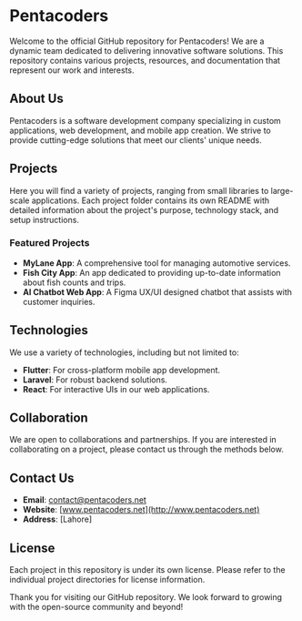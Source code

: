 # Pentacoders

Welcome to the official GitHub repository for Pentacoders! We are a dynamic team dedicated to delivering innovative software solutions. This repository contains various projects, resources, and documentation that represent our work and interests.

## About Us

Pentacoders is a software development company specializing in custom applications, web development, and mobile app creation. We strive to provide cutting-edge solutions that meet our clients' unique needs.

## Projects

Here you will find a variety of projects, ranging from small libraries to large-scale applications. Each project folder contains its own README with detailed information about the project's purpose, technology stack, and setup instructions.

### Featured Projects

- **MyLane App**: A comprehensive tool for managing automotive services.
- **Fish City App**: An app dedicated to providing up-to-date information about fish counts and trips.
- **AI Chatbot Web App**: A Figma UX/UI designed chatbot that assists with customer inquiries.

## Technologies

We use a variety of technologies, including but not limited to:
- **Flutter**: For cross-platform mobile app development.
- **Laravel**: For robust backend solutions.
- **React**: For interactive UIs in our web applications.

## Collaboration

We are open to collaborations and partnerships. If you are interested in collaborating on a project, please contact us through the methods below.

## Contact Us

- **Email**: [contact@pentacoders.net](mailto:contact@pentacoders.net)
- **Website**: [www.pentacoders.net](http://www.pentacoders.net)
- **Address**: [Lahore]

## License

Each project in this repository is under its own license. Please refer to the individual project directories for license information.

Thank you for visiting our GitHub repository. We look forward to growing with the open-source community and beyond!

